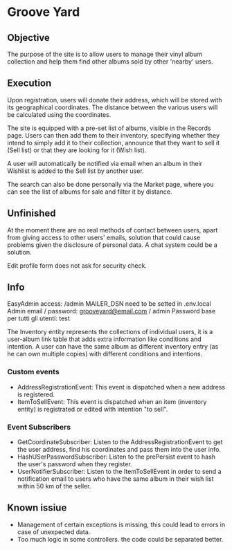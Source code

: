 # Groove Yard

## Objective

The purpose of the site is to allow users to manage their vinyl album collection and help them find other albums sold by other 'nearby' users.

## Execution

Upon registration, users will donate their address, which will be stored with its geographical coordinates. The distance between the various users will be calculated using the coordinates.

The site is equipped with a pre-set list of albums, visible in the Records page. Users can then add them to their inventory, specifying whether they intend to simply add it to their collection, announce that they want to sell it (Sell list) or that they are looking for it (Wish list).

A user will automatically be notified via email when an album in their Wishlist is added to the Sell list by another user.

The search can also be done personally via the Market page, where you can see the list of albums for sale and filter it by distance.

## Unfinished

At the moment there are no real methods of contact between users, apart from giving access to other users' emails, solution that could cause problems given the disclosure of personal data. A chat system could be a solution.

Edit profile form does not ask for security check.

## Info

EasyAdmin access: /admin
MAILER_DSN need to be setted in .env.local
Admin email / password: grooveyard@email.com / admin
Password base per tutti gli utenti: test

The Inventory entity represents the collections of individual users, it is a user-album link table that adds extra information like conditions and intention. A user can have the same album as different inventory entry (as he can own multiple copies) with different conditions and intentions.

### Custom events

- AddressRegistrationEvent: This event is dispatched when a new address is registered.
- ItemToSellEvent: This event is dispatched when an item (inventory entity) is registrated or edited with intention "to sell".

### Event Subscribers

- GetCoordinateSubscriber: Listen to the AddressRegistrationEvent to get the user address, find his coordinates and pass them into the user info.
- HashUSerPasswordSubscriber: Listen to the prePersist event to hash the user's password when they register.
- UserNotifierSubscriber: Listen to the ItemToSellEvent in order to send a notification email to users who have the same album in their wish list within 50 km of the seller.

## Known issiue

- Management of certain exceptions is missing, this could lead to errors in case of unexpected data.
- Too much logic in some controllers. the code could be separated better.
